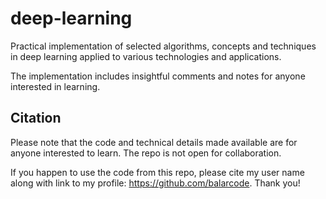 # deep-learning

Practical implementation of selected algorithms, concepts and techniques in deep learning applied to various technologies and applications.

The implementation includes insightful comments and notes for anyone interested in learning.

## Citation

Please note that the code and technical details made available are for anyone interested to learn. The repo is not open for collaboration.

If you happen to use the code from this repo, please cite my user name along with link to my profile: https://github.com/balarcode. Thank you!
